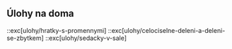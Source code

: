 ## Úlohy na doma
::exc[ulohy/hratky-s-promennymi]
::exc[ulohy/celociselne-deleni-a-deleni-se-zbytkem]
::exc[ulohy/sedacky-v-sale]
